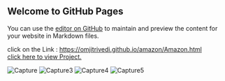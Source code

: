 ## Welcome to GitHub Pages

You can use the [editor on GitHub](https://github.com/omjitrivedi/amazon/edit/main/README.md) to maintain and preview the content for your website in Markdown files.

click on the Link : https://omjitrivedi.github.io/amazon/Amazon.html
<br><a href="https://omjitrivedi.github.io/amazon/Amazon.html">click here to view Project.</a>



![Capture](https://user-images.githubusercontent.com/81015328/153707130-23d6b1d3-a8c7-4823-8839-b51c5744ceac.PNG)
![Capture3](https://user-images.githubusercontent.com/81015328/153707138-267f0a53-4d98-4858-8b0d-3a4f4044f611.PNG)
![Capture4](https://user-images.githubusercontent.com/81015328/153707143-6119b9d0-e4da-47b1-b6f1-e178ca7d0c3b.PNG)
![Capture5](https://user-images.githubusercontent.com/81015328/153707149-8c24a83d-8601-4e7a-a8e9-15d9d836421b.PNG)
